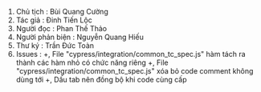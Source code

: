 1. Chủ tịch : Bùi Quang Cường
2. Tác giả : Đinh Tiến Lộc
3. Người đọc : Phan Thế Thảo
4. Người phản biện : Nguyễn Quang Hiếu
5. Thư ký : Trần Đức Toàn
6. Issues :
      +, File "cypress/integration/common_tc_spec.js" hàm tách ra thành các hàm nhỏ có chức năng riêng
      +, File "cypress/integration/common_tc_spec.js" xóa bỏ code comment không dùng tới
      +, Dấu tab nên đồng bộ khi code cùng cấp
